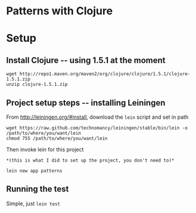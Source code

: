 # Patterns with Clojure

# Setup

## Install Clojure -- using 1.5.1 at the moment

	wget http://repo1.maven.org/maven2/org/clojure/clojure/1.5.1/clojure-1.5.1.zip
	unzip clojure-1.5.1.zip
	

## Project setup steps -- installing Leiningen

From http://leiningen.org/#install, download the `lein` script and set in path

	wget https://raw.github.com/technomancy/leiningen/stable/bin/lein -o /path/to/where/you/want/lein
	chmod 755 /path/to/where/you/want/lein

Then invoke lein for this project

	*(this is what I did to set up the project, you don't need to)*

	lein new app patterns

## Running the test

Simple, just `lein test`
